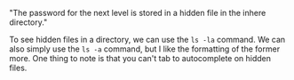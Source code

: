 "The password for the next level is stored in a hidden file in the inhere directory."

To see hidden files in a directory, we can use the ```ls -la``` command. We can also simply use the ```ls -a``` command, but I like the formatting of the former more. One thing to note is that you can't tab to autocomplete on hidden files.

